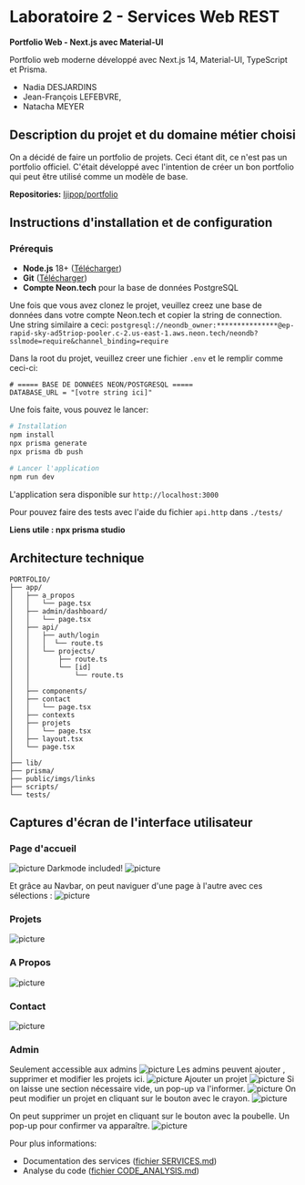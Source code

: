 # Laboratoire 2 - Services Web REST

****Portfolio Web - Next.js avec Material-UI****

Portfolio web moderne développé avec Next.js 14, Material-UI, TypeScript et Prisma.

- Nadia DESJARDINS
- Jean-François LEFEBVRE,
- Natacha MEYER

## Description du projet et du domaine métier choisi

On a décidé de faire un portfolio de projets. Ceci étant dit, ce n'est pas un portfolio officiel. C'était développé avec l'intention de créer un bon portfolio qui peut être utilisé comme un modèle de base.

**Repositories:**
[Ijipop/portfolio](https://github.com/Ijipop/portfolio.git)
<!--
ancienne version:
~~[dracken24/Portfolio-2](https://github.com/dracken24/Portfolio-2)~~
-->

## Instructions d'installation et de configuration

### Prérequis

- **Node.js** 18+ ([Télécharger](https://nodejs.org/))
- **Git** ([Télécharger](https://git-scm.com/))
- **Compte Neon.tech** pour la base de données PostgreSQL

Une fois que vous avez clonez le projet, veuillez creez une base de données dans votre compte Neon.tech et copier la string de connection.
Une string similaire a ceci:
`postgresql://neondb_owner:***************@ep-rapid-sky-ad5triop-pooler.c-2.us-east-1.aws.neon.tech/neondb?sslmode=require&channel_binding=require`

Dans la root du projet, veuillez creer une fichier `.env` et le remplir comme ceci-ci:

```
# ===== BASE DE DONNÉES NEON/POSTGRESQL =====
DATABASE_URL = "[votre string ici]"
```

Une fois faite, vous pouvez le lancer:

```bash
# Installation
npm install
npx prisma generate
npx prisma db push

# Lancer l'application
npm run dev
```

L'application sera disponible sur `http://localhost:3000`

Pour pouvez faire des tests avec l'aide du fichier `api.http` dans `./tests/`


**Liens utile : npx prisma studio**

## Architecture technique

```
PORTFOLIO/
├── app/
│   ├── a_propos
│   │   └── page.tsx
│   ├── admin/dashboard/
│   │   └── page.tsx
│   ├── api/
│   │   ├── auth/login
│   │   │  └── route.ts
│   │   └── projects/
│   │       ├── route.ts
│   │       └── [id]
│   │           └── route.ts
│   │
│   ├── components/
│   ├── contact
│   │   └── page.tsx
│   ├── contexts
│   ├── projets
│   │   └── page.tsx
│   ├── layout.tsx
│   └── page.tsx
│
├── lib/
├── prisma/
├── public/imgs/links
├── scripts/
└── tests/
```

## Captures d'écran de l'interface utilisateur

### Page d'accueil

![picture](https://github.com/Ijipop/portfolio/blob/Ji/public/imgs/readme/accueil.png)
Darkmode included!
![picture](https://github.com/Ijipop/portfolio/blob/Ji/public/imgs/readme/darkmode.png)

Et grâce au Navbar, on peut naviguer d'une page à l'autre avec ces sélections :
![picture](https://github.com/Ijipop/portfolio/blob/Ji/public/imgs/readme/navigation.png)

### Projets

![picture](https://github.com/Ijipop/portfolio/blob/Ji/public/imgs/readme/projets.png)

### A Propos

![picture](https://github.com/Ijipop/portfolio/blob/Ji/public/imgs/readme/propos.png)

### Contact

![picture](https://github.com/Ijipop/portfolio/blob/Ji/public/imgs/readme/contact.png)

### Admin

Seulement accessible aux admins
![picture](https://github.com/Ijipop/portfolio/blob/Ji/public/imgs/readme/admin_connect.png)
Les admins peuvent ajouter , supprimer et modifier les projets ici.
![picture](https://github.com/Ijipop/portfolio/blob/Ji/public/imgs/readme/admin_page.png)
Ajouter un projet
![picture](https://github.com/Ijipop/portfolio/blob/Ji/public/imgs/readme/admin_add.png)
Si on laisse une section nécessaire vide, un pop-up va l'informer.
![picture](https://github.com/Ijipop/portfolio/blob/Ji/public/imgs/readme/admin_missing.png)
On peut modifier un projet en cliquant sur le bouton avec le crayon.
![picture](https://github.com/Ijipop/portfolio/blob/Ji/public/imgs/readme/admin_edit.png)

On peut supprimer un projet en cliquant sur le bouton avec la poubelle. Un pop-up pour confirmer va apparaître.
![picture](https://github.com/Ijipop/portfolio/blob/Ji/public/imgs/readme/admin_delete.png)

Pour plus informations:

- Documentation des services ([fichier SERVICES.md](https://github.com/Ijipop/portfolio/blob/a32ed38faf62ae525a3cd6de8027445a5aa76a77/SERVICES.md))
- Analyse du code ([fichier CODE_ANALYSIS.md](https://github.com/Ijipop/portfolio/blob/7534eb129791fc8de2c82600f6670bcb9f783ad9/CODE_ANALYSIS.md))
